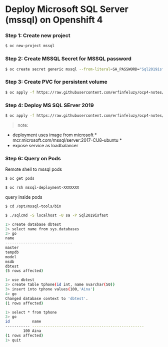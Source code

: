# Deploy Microsoft SQL Server (mssql) on Openshift 4

### Step 1: Create new project
```bash
$ oc new-project mssql
```

### Step 2: Create MSSQL Secret for MSSQL password
```bash
$ oc create secret generic mssql --from-literal=SA_PASSWORD="Sql2019isfast"
```

### Step 3: Create PVC for persistent volume
```bash
$ oc apply -f https://raw.githubusercontent.com/erfinfeluzy/ocp4-notes/master/assets/mssql-storage.yaml
```

### Step 4: Deploy MS SQL SErver 2019
```bash
$ oc apply -f https://raw.githubusercontent.com/erfinfeluzy/ocp4-notes/master/assets/mssql-deployment.yaml
```
> note: 
- deployment uses image from microsoft * mcr.microsoft.com/mssql/server:2017-CU8-ubuntu *
- expose service as loadbalancer

### Step 6: Query on Pods

Remote shell to mssql pods
```bash
$ oc get pods

$ oc rsh mssql-deployment-XXXXXXX
```
query inside pods
```bash
$ cd /opt/mssql-tools/bin

$ ./sqlcmd -S localhost -U sa -P Sql2019isfast

1> create database dbtest
2> select name from sys.databases
3> go
name                                                                                                                    
------------------------------
master                                                                                                                  
tempdb                                                                                                                  
model                                                                                                                   
msdb                                                                                                                    
dbtest
(5 rows affected)

1> use dbtest
2> create table tphone(id int, name nvarchar(50))
3> insert into tphone values(100,'Aina')
4> go
Changed database context to 'dbtest'.
(1 rows affected)

1> select * from tphone
2> go
id          name
----------- --------------------------------------------------
        100 Aina
(1 rows affected)
1> quit
```
